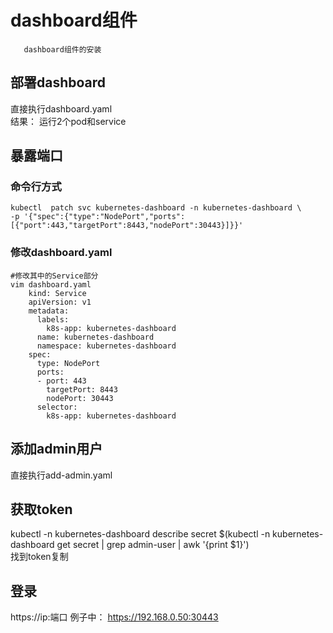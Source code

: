 # dashboard组件  
       dashboard组件的安装
## 部署dashboard
  直接执行dashboard.yaml  
  结果： 运行2个pod和service
## 暴露端口
 ### 命令行方式
    kubectl  patch svc kubernetes-dashboard -n kubernetes-dashboard \
    -p '{"spec":{"type":"NodePort","ports":[{"port":443,"targetPort":8443,"nodePort":30443}]}}'
 ### 修改dashboard.yaml
    #修改其中的Service部分  
    vim dashboard.yaml  
        kind: Service  
        apiVersion: v1  
        metadata:  
          labels:  
            k8s-app: kubernetes-dashboard  
          name: kubernetes-dashboard  
          namespace: kubernetes-dashboard  
        spec:  
          type: NodePort  
          ports:  
          - port: 443  
            targetPort: 8443  
            nodePort: 30443  
          selector:  
            k8s-app: kubernetes-dashboard  
## 添加admin用户
  直接执行add-admin.yaml
## 获取token
  kubectl -n kubernetes-dashboard describe secret $(kubectl -n kubernetes-dashboard get secret | grep admin-user | awk '{print $1}')  
  找到token复制
## 登录
  https://ip:端口
  例子中： https://192.168.0.50:30443
